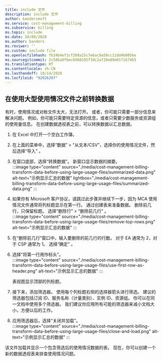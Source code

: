 ```yaml
---
title: include 文件
description: include 文件
author: bandersmsft
ms.service: cost-management-billing
ms.subservice: billing
ms.topic: include
ms.date: 10/09/2020
ms.author: banders
ms.reviwer: ''
ms.custom: include file
ms.openlocfilehash: fb34b4ef1cf209a15c7e6ac9a59cc11dd4b0056e
ms.sourcegitcommit: 2c586a0fbec6968205f3dc2af20e89e01f1b74b5
ms.translationtype: HT
ms.contentlocale: zh-CN
ms.lasthandoff: 10/14/2020
ms.locfileid: "92026207"
---
```

## <a name="transform-data-before-using-large-usage-files"></a>在使用大型使用情况文件之前转换数据

有时，使用情况或对帐文件太大，无法打开。 或者，你可能只需要一部分信息来解决问题。 例如，你可能只需要特定资源的信息，或者只需要少数服务或资源组的使用量信息。 在创建数据透视表之前，可以转换数据以汇总数据。

1. 在 Excel 中打开一个空白工作簿。
1. 在上面的菜单中，选择“数据” > “从文本/CSV”，选择你的使用情况文件，然后选择“导入”  。
1. 在窗口底部，选择“转换数据”。 新窗口显示数据的摘要。  
    :::image type="content" source="./media/cost-management-billing-transform-data-before-using-large-usage-files/summarized-data.png" alt-text="示例显示汇总的数据" lightbox="./media/cost-management-billing-transform-data-before-using-large-usage-files/summarized-data.png" :::
1. 如果你有 Microsoft 客户协议，请跳过此步骤并继续下一步，因为 MCA 使用情况文件通常将列标题显示在第一行。 通过创建表来准备数据。 删除前几行，只保留标题。 选择“删除行” > “删除前几行” 。  
     :::image type="content" source="./media/cost-management-billing-transform-data-before-using-large-usage-files/remove-top-rows.png" alt-text="示例显示汇总的数据" :::
1. 在“删除前几行”窗口中，输入要删除的前几行的行数。 对于 EA 通常为 2，对于 CSP 通常为 1。 选择“确定”  。
1. 选择“将第一行用作标头”。  
    :::image type="content" source="./media/cost-management-billing-transform-data-before-using-large-usage-files/use-first-row-as-header.png" alt-text="示例显示汇总的数据" :::
    
    表视图显示顶部的列标题。
1. 接下来，添加筛选器。 使用每个列标题右侧的选择器箭头进行筛选。 建议的筛选器包括订阅 ID、服务名称（计量类别）、实例 ID、资源组。 你可以在同一文档中使用多个筛选器。 我们建议你应用所有可能的筛选器来减小文档大小，方便以后的工作。
1. 应用筛选器后，选择“关闭并加载”。  
    :::image type="content" source="./media/cost-management-billing-transform-data-before-using-large-usage-files/close-and-load.png" alt-text="示例显示汇总的数据" :::

该文件加载并显示一个包含筛选后的使用情况数据的表。 现在，你可以创建一个新的数据透视表来排查使用情况问题。
